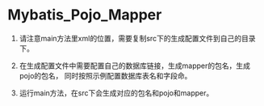 # Mybatis_Pojo_Mapper


1. 请注意main方法里xml的位置，需要复制src下的生成配置文件到自己的目录下。


2. 在生成配置文件中需要配置自己的数据库链接，生成mapper的包名，生成pojo的包名，
同时按照示例配置数据库表名和字段命。


3.  运行main方法，在src下会生成对应的包名和pojo和mapper。
